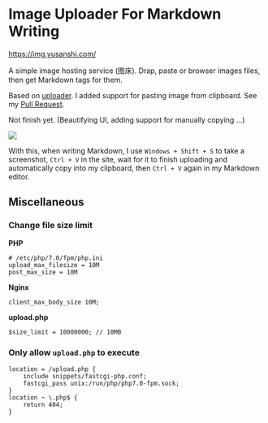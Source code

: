 # Image Uploader For Markdown Writing

https://img.yusanshi.com/

A simple image hosting service (图床). Drap, paste or browser images files, then get Markdown tags for them.

Based on [uploader](https://github.com/danielm/uploader). I added support for pasting image from clipboard. See my [Pull Request](https://github.com/danielm/uploader/pull/107).

Not finish yet. (Beautifying UI, adding support for manually copying ...)

![](https://img.yusanshi.com/upload/20191118013332701015.png)

With this, when writing Markdown, I use `Windows + Shift + S` to take a screenshot, `Ctrl + V` in the site, wait for it to finish uploading and automatically copy into my clipboard, then `Ctrl + V` again in my Markdown editor.

## Miscellaneous

### Change file size limit

**PHP**

```
# /etc/php/7.0/fpm/php.ini
upload_max_filesize = 10M
post_max_size = 10M
```

**Nginx**

```
client_max_body_size 10M;
```

**upload.php**

```
$size_limit = 10000000; // 10MB
```

### Only allow `upload.php` to execute

```
location = /upload.php {
    include snippets/fastcgi-php.conf;
    fastcgi_pass unix:/run/php/php7.0-fpm.sock;
}
location ~ \.php$ {
    return 404;
}
```